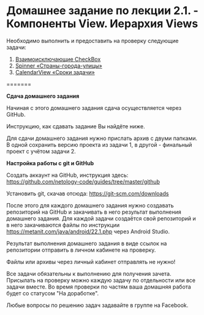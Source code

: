 # Домашнее задание по лекции 2.1. - Компоненты View. Иерархия Views


Необходимо выполнить и предоставить на проверку следующие задачи:

1. [Взаимоисключающие CheckBox](/2.1.view_components/2.1.1./)
2. [Spinner «Страны-города-улицы»](/2.1.view_components/2.1.2./)
3. [CalendarView «Сроки задачи»](/2.1.view_components/2.1.3./)

=======

**Сдача домашнего задания**

Начиная с этого домашнего задания сдача осуществляется через GitHub.

Инструкцию, как сдавать задание Вы найдёте ниже.

Для сдачи домашнего задания нужно прислать архив с двуми папками. В одной сохранить версию проекта из задачи 1, в другой - финальный проект с учётом задачи 2.

**Настройка работы с git и GitHub**

Создать аккаунт на GitHub, инструкция здесь: https://github.com/netology-code/guides/tree/master/github

Установить git, скачав отсюда: https://git-scm.com/downloads

После этого для каждого домашнего задания нужно создавать репозиторий на GitHub и закачивать в него результат выполнения домашнего задания. Для каждой задачи создаётся свой репозиторий и в него закачиваются файлы по инструкции https://metanit.com/java/android/22.1.php через Android Studio.

Результат выполнения домашнего задания в виде ссылок на репозитории отправить в личном кабинете на проверку.

Файлы или архивы через личный кабинет отправлять не нужно!

Все задачи обязательны к выполнению для получения зачета. Присылать на проверку можно каждую задачу по отдельности или все задачи вместе. Во время проверки по частям ваша домашняя работа будет со статусом "На доработке".

Любые вопросы по решению задач задавайте в группе на Facebook.
